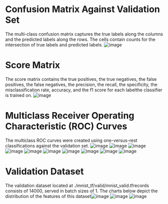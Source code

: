 # Confusion Matrix Against Validation Set
The multi-class confusion matrix captures the true labels along the columns and the predicted labels along the rows. The cells contain counts for the intersection of true labels and predicted labels. 
![image](images/a6439f9493a7256d706d6793bf667a33.png)
# Score Matrix 
The score matrix contains the true positives, the true negatives, the false positives, the false negatives, the precision, the recall, the specificity, the misclassification rate, accuracy, and the f1 score for each labelthe classifier is trained on. 
![image](images/c0045241f8c17f2345e01d59b498b2cb.png)
# Multiclass Receiver Operating Characteristic (ROC) Curves 
The multiclass ROC curves were created using one-versus-rest classifications against the validation set.
![image](images/881afef32a2e0a57865c210c8ebd6e7c.png)
![image](images/1a51f5abe508b0e94511520d0030b18d.png)
![image](images/f0bc69d6e55763a4c4c3cf5fa8198149.png)
![image](images/adacac1edf09c03904013adc8a35169e.png)
![image](images/f37662281357cdb73d1c09a0af31378e.png)
![image](images/c75263a8580ee609fc3e0266b16be740.png)
![image](images/9b5925048b9677830a3a3fb5f9ac5339.png)
![image](images/aae50f9da9c1f9da1ca1d26176021848.png)
![image](images/a0ff89775e41c2cbf37b0f6b20fbcadd.png)
![image](images/5d9c7627847e43f2dff61781ccd170f7.png)
# Validation Dataset 
The validation dataset located at ./mnist_tf/valid/mnist_valid.tfrecords consists of 14000, served in batch sizes of 1.
 The charts below depict the distribution of the features of this dataset![image](./images/afef258e612d702e9b80e1f90814a150.png)
![image](./images/11e3fa67dca6abf68708dfab9939ffa1.png)
![image](./images/47ca0f5abca3af19e14c670f275e7ac2.png)
